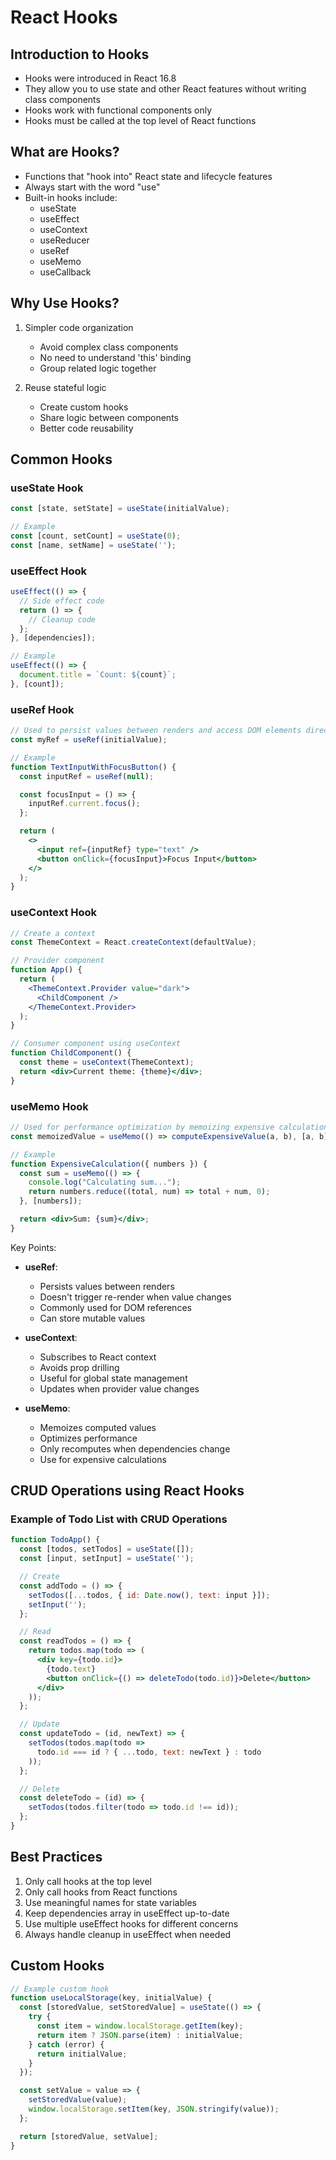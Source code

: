 # React Hooks

## Introduction to Hooks
- Hooks were introduced in React 16.8
- They allow you to use state and other React features without writing class components
- Hooks work with functional components only
- Hooks must be called at the top level of React functions

## What are Hooks?
- Functions that "hook into" React state and lifecycle features
- Always start with the word "use"
- Built-in hooks include:
  - useState
  - useEffect
  - useContext
  - useReducer
  - useRef
  - useMemo
  - useCallback

## Why Use Hooks?
1. Simpler code organization
   - Avoid complex class components
   - No need to understand 'this' binding
   - Group related logic together

2. Reuse stateful logic
   - Create custom hooks
   - Share logic between components
   - Better code reusability

## Common Hooks

### useState Hook
```jsx
const [state, setState] = useState(initialValue);

// Example
const [count, setCount] = useState(0);
const [name, setName] = useState('');
```

### useEffect Hook
```jsx
useEffect(() => {
  // Side effect code
  return () => {
    // Cleanup code
  };
}, [dependencies]);

// Example
useEffect(() => {
  document.title = `Count: ${count}`;
}, [count]);
```

### useRef Hook
```jsx
// Used to persist values between renders and access DOM elements directly
const myRef = useRef(initialValue);

// Example
function TextInputWithFocusButton() {
  const inputRef = useRef(null);

  const focusInput = () => {
    inputRef.current.focus();
  };

  return (
    <>
      <input ref={inputRef} type="text" />
      <button onClick={focusInput}>Focus Input</button>
    </>
  );
}
```

### useContext Hook
```jsx
// Create a context
const ThemeContext = React.createContext(defaultValue);

// Provider component
function App() {
  return (
    <ThemeContext.Provider value="dark">
      <ChildComponent />
    </ThemeContext.Provider>
  );
}

// Consumer component using useContext
function ChildComponent() {
  const theme = useContext(ThemeContext);
  return <div>Current theme: {theme}</div>;
}
```

### useMemo Hook
```jsx
// Used for performance optimization by memoizing expensive calculations
const memoizedValue = useMemo(() => computeExpensiveValue(a, b), [a, b]);

// Example
function ExpensiveCalculation({ numbers }) {
  const sum = useMemo(() => {
    console.log("Calculating sum...");
    return numbers.reduce((total, num) => total + num, 0);
  }, [numbers]);

  return <div>Sum: {sum}</div>;
}
```

Key Points:
- **useRef**: 
  - Persists values between renders
  - Doesn't trigger re-render when value changes
  - Commonly used for DOM references
  - Can store mutable values

- **useContext**:
  - Subscribes to React context
  - Avoids prop drilling
  - Useful for global state management
  - Updates when provider value changes

- **useMemo**:
  - Memoizes computed values
  - Optimizes performance
  - Only recomputes when dependencies change
  - Use for expensive calculations

## CRUD Operations using React Hooks

### Example of Todo List with CRUD Operations
```jsx
function TodoApp() {
  const [todos, setTodos] = useState([]);
  const [input, setInput] = useState('');

  // Create
  const addTodo = () => {
    setTodos([...todos, { id: Date.now(), text: input }]);
    setInput('');
  };

  // Read
  const readTodos = () => {
    return todos.map(todo => (
      <div key={todo.id}>
        {todo.text}
        <button onClick={() => deleteTodo(todo.id)}>Delete</button>
      </div>
    ));
  };

  // Update
  const updateTodo = (id, newText) => {
    setTodos(todos.map(todo => 
      todo.id === id ? { ...todo, text: newText } : todo
    ));
  };

  // Delete
  const deleteTodo = (id) => {
    setTodos(todos.filter(todo => todo.id !== id));
  };
}
```

## Best Practices
1. Only call hooks at the top level
2. Only call hooks from React functions
3. Use meaningful names for state variables
4. Keep dependencies array in useEffect up-to-date
5. Use multiple useEffect hooks for different concerns
6. Always handle cleanup in useEffect when needed

## Custom Hooks
```jsx
// Example custom hook
function useLocalStorage(key, initialValue) {
  const [storedValue, setStoredValue] = useState(() => {
    try {
      const item = window.localStorage.getItem(key);
      return item ? JSON.parse(item) : initialValue;
    } catch (error) {
      return initialValue;
    }
  });

  const setValue = value => {
    setStoredValue(value);
    window.localStorage.setItem(key, JSON.stringify(value));
  };

  return [storedValue, setValue];
}
```